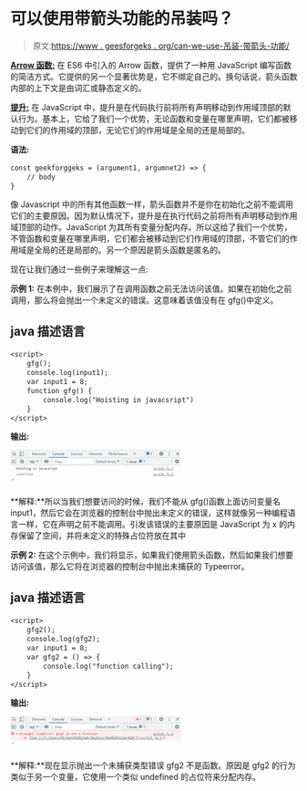 # 可以使用带箭头功能的吊装吗？

> 原文:[https://www . geesforgeks . org/can-we-use-吊装-带箭头-功能/](https://www.geeksforgeeks.org/can-we-use-hoisting-with-arrow-function/)

[**Arrow 函数:**](https://www.geeksforgeeks.org/arrow-functions-in-javascript/) 在 ES6 中引入的 Arrow 函数，提供了一种用 JavaScript 编写函数的简洁方式。它提供的另一个显著优势是，它不绑定自己的。换句话说，箭头函数内部的上下文是由词汇或静态定义的。

[**提升:**](https://www.geeksforgeeks.org/javascript-hoisting/) 在 JavaScript 中，提升是在代码执行前将所有声明移动到作用域顶部的默认行为。基本上，它给了我们一个优势，无论函数和变量在哪里声明，它们都被移动到它们的作用域的顶部，无论它们的作用域是全局的还是局部的。

**语法:**

```
const geekforggeks = (argument1, argumnet2) => {
    // body
}
```

像 Javascript 中的所有其他函数一样，箭头函数并不是你在初始化之前不能调用它们的主要原因。因为默认情况下，提升是在执行代码之前将所有声明移动到作用域顶部的动作。JavaScript 为其所有变量分配内存。所以这给了我们一个优势，不管函数和变量在哪里声明，它们都会被移动到它们作用域的顶部，不管它们的作用域是全局的还是局部的。另一个原因是箭头函数是匿名的。

现在让我们通过一些例子来理解这一点:

**示例 1:** 在本例中，我们展示了在调用函数之前无法访问该值。如果在初始化之前调用，那么将会抛出一个未定义的错误。这意味着该值没有在 gfg()中定义。

## java 描述语言

```
<script>
    gfg();
    console.log(input1);
    var input1 = 8;
    function gfg() {
        console.log("Hoisting in javacsript")
    }
</script>
```

**输出:**

![](img/4343847f4cd57be4e969fd78554a384f.png)

**解释:**所以当我们想要访问的时候，我们不能从 gfg()函数上面访问变量名 input1，然后它会在浏览器的控制台中抛出未定义的错误，这样就像另一种编程语言一样，它在声明之前不能调用。引发该错误的主要原因是 JavaScript 为 x 的内存保留了空间，并将未定义的特殊占位符放在其中

**示例 2:** 在这个示例中，我们将显示，如果我们使用箭头函数，然后如果我们想要访问该值，那么它将在浏览器的控制台中抛出未捕获的 Typeerror。

## java 描述语言

```
<script>
    gfg2();
    console.log(gfg2);
    var input1 = 8;
    var gfg2 = () => {
        console.log("function calling");
    }
</script>
```

**输出:**

![](img/73db88d4f1f8f97bf221c0c5df16de3f.png)

**解释:**现在显示抛出一个未捕获类型错误 gfg2 不是函数。原因是 gfg2 的行为类似于另一个变量，它使用一个类似 undefined 的占位符来分配内存。
